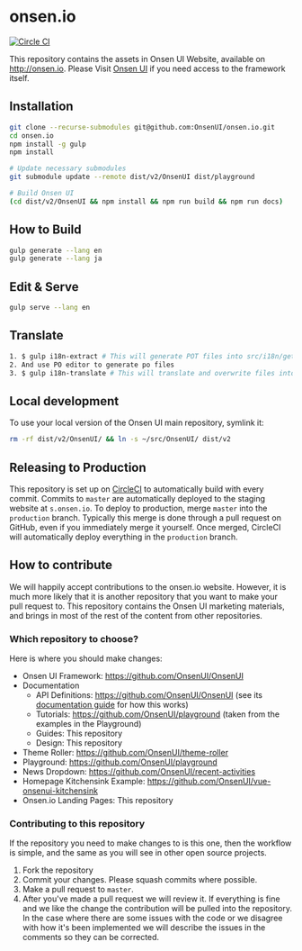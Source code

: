 # onsen.io

[![Circle CI](https://circleci.com/gh/OnsenUI/OnsenUI.svg?style=svg)](https://circleci.com/gh/OnsenUI/onsen.io)

This repository contains the assets in Onsen UI Website, available on http://onsen.io.
Please Visit [Onsen UI](https://github.com/OnsenUI/OnsenUI) if you need access to the framework itself.

## Installation

```bash
git clone --recurse-submodules git@github.com:OnsenUI/onsen.io.git
cd onsen.io
npm install -g gulp
npm install

# Update necessary submodules
git submodule update --remote dist/v2/OnsenUI dist/playground

# Build Onsen UI
(cd dist/v2/OnsenUI && npm install && npm run build && npm run docs)
```

## How to Build

```bash
gulp generate --lang en
gulp generate --lang ja
```

## Edit & Serve

```bash
gulp serve --lang en
```

## Translate

```bash
1. $ gulp i18n-extract # This will generate POT files into src/i18n/gettext
2. And use PO editor to generate po files
3. $ gulp i18n-translate # This will translate and overwrite files into src/documents_ja/
```

## Local development
To use your local version of the Onsen UI main repository, symlink it:

```bash
rm -rf dist/v2/OnsenUI/ && ln -s ~/src/OnsenUI/ dist/v2
```

## Releasing to Production
This repository is set up on [CircleCI](https://circleci.com/gh/OnsenUI/onsen.io) to automatically build with every commit. Commits to `master` are automatically deployed to the staging website at `s.onsen.io`. To deploy to production, merge `master` into the `production` branch. Typically this merge is done through a pull request on GitHub, even if you immediately merge it yourself. Once merged, CircleCI will automatically deploy everything in the `production` branch.

## How to contribute

We will happily accept contributions to the onsen.io website. However, it is much more likely that it is another repository that you want to make your pull request to. This repository contains the Onsen UI marketing materials, and brings in most of the rest of the content from other repositories.

### Which repository to choose?
Here is where you should make changes:

- Onsen UI Framework: https://github.com/OnsenUI/OnsenUI
- Documentation
  - API Definitions: https://github.com/OnsenUI/OnsenUI (see its [documentation guide](https://github.com/OnsenUI/OnsenUI/blob/master/CONTRIBUTING.md#documentation) for how this works)
  - Tutorials: https://github.com/OnsenUI/playground (taken from the examples in the Playground)
  - Guides: This repository
  - Design: This repository
- Theme Roller: https://github.com/OnsenUI/theme-roller
- Playground: https://github.com/OnsenUI/playground
- News Dropdown: https://github.com/OnsenUI/recent-activities
- Homepage Kitchensink Example: https://github.com/OnsenUI/vue-onsenui-kitchensink
- Onsen.io Landing Pages: This repository

### Contributing to this repository
If the repository you need to make changes to is this one, then the workflow is simple, and the same as you will see in other open source projects.

1. Fork the repository
2. Commit your changes. Please squash commits where possible.
3. Make a pull request to `master`.
4. After you've made a pull request we will review it. If everything is fine and we like the change the contribution will be pulled into the repository. In the case where there are some issues with the code or we disagree with how it's been implemented we will describe the issues in the comments so they can be corrected.
